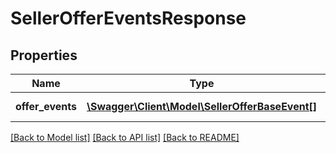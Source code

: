 # SellerOfferEventsResponse

## Properties
Name | Type | Description | Notes
------------ | ------------- | ------------- | -------------
**offer_events** | [**\Swagger\Client\Model\SellerOfferBaseEvent[]**](SellerOfferBaseEvent.md) | The list of events. | 

[[Back to Model list]](../../README.md#documentation-for-models) [[Back to API list]](../../README.md#documentation-for-api-endpoints) [[Back to README]](../../README.md)

